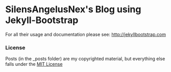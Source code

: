 # SilensAngelusNex's Blog using Jekyll-Bootstrap

For all their usage and documentation please see: <http://jekyllbootstrap.com>

### License
Posts (in the _posts folder) are my copyrighted material, but everything else falls under the [MIT License](http://opensource.org/licenses/MIT)
